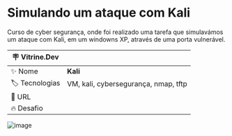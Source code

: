 # Simulando um ataque com Kali

Curso de cyber segurança, onde foi realizado uma tarefa que simulavámos um ataque com Kali, em um windowns XP, através de uma porta vulnerável. 

| :placard: Vitrine.Dev |     |
| -------------  | --- |
| :sparkles: Nome        | **Kali**
| :label: Tecnologias | VM, kali, cybersegurança, nmap, tftp
| :rocket: URL         | 
| :fire: Desafio     | 

<!-- Inserir imagem com a #vitrinedev ao final do link -->
![image](https://user-images.githubusercontent.com/81317591/211315280-4c47d26e-7a00-4f60-82ec-cc39f53947c2.png#vitrinedev)

